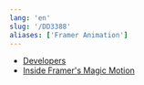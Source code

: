```yaml
---
lang: 'en'
slug: '/DD3388'
aliases: ['Framer Animation']
---
```


- [Developers](https://www.framer.com/developers/)
- [Inside Framer's Magic Motion](https://www.nan.fyi/magic-motion)
